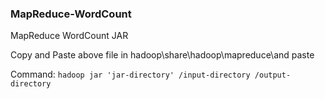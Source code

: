 ### MapReduce-WordCount

MapReduce WordCount JAR 

Copy and Paste above file in hadoop\share\hadoop\mapreduce\and paste

Command: ```hadoop jar 'jar-directory' /input-directory /output-directory```
